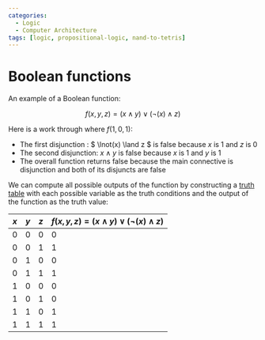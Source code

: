 ```yaml
---
categories:
  - Logic
  - Computer Architecture
tags: [logic, propositional-logic, nand-to-tetris]
---
```


# Boolean functions

An example of a Boolean function:

$$
f(x,y,z) = (x \land y) \lor (\lnot(x) \land z )
$$

Here is a work through where $f(1, 0, 1)$:

- The first disjunction : $ \lnot(x) \land z $ is false because $x$ is 1 and $z$ is 0
- The second disjunction: $x \land y$ is false because $x$ is 1 and $y$ is 1
- The overall function returns false because the main connective is disjunction and both of its disjuncts are false

We can compute all possible outputs of the function by constructing a [truth table](/Logic/Propositional_logic/Truth-tables.md) with each possible variable as the truth conditions and the output of the function as the truth value:

| $x$ | $y$ | $z$ | $f(x,y,z) = (x \land y) \lor (\lnot(x) \land z )$ |
| --- | --- | --- | ------------------------------------------------- |
| 0   | 0   | 0   | 0                                                 |
| 0   | 0   | 1   | 1                                                 |
| 0   | 1   | 0   | 0                                                 |
| 0   | 1   | 1   | 1                                                 |
| 1   | 0   | 0   | 0                                                 |
| 1   | 0   | 1   | 0                                                 |
| 1   | 1   | 0   | 1                                                 |
| 1   | 1   | 1   | 1                                                 |
